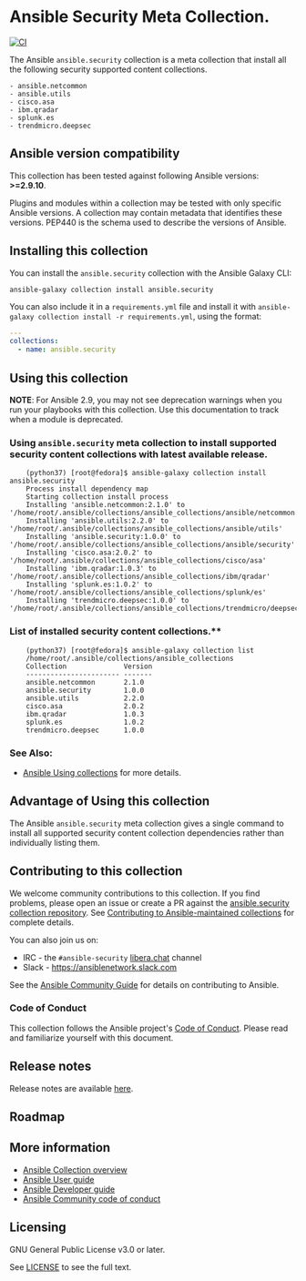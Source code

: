 # Ansible Security Meta Collection.
[![CI](https://zuul-ci.org/gated.svg)](https://dashboard.zuul.ansible.com/t/ansible/builds?project=ansible-collections%2Fansible.security) <!--[![Codecov](https://img.shields.io/codecov/c/github/ansible-collections/ansible.security)](https://codecov.io/gh/ansible-collections/ansible.security)-->

The Ansible ``ansible.security`` collection is a meta collection that install all the following security supported content collections.
 ```
- ansible.netcommon
- ansible.utils
- cisco.asa
- ibm.qradar
- splunk.es
- trendmicro.deepsec
 ```


<!--start requires_ansible-->
## Ansible version compatibility

This collection has been tested against following Ansible versions: **>=2.9.10**.

Plugins and modules within a collection may be tested with only specific Ansible versions.
A collection may contain metadata that identifies these versions.
PEP440 is the schema used to describe the versions of Ansible.
<!--end requires_ansible-->

<!--start collection content-->
<!--end collection content-->

## Installing this collection

You can install the ``ansible.security`` collection with the Ansible Galaxy CLI:

    ansible-galaxy collection install ansible.security

You can also include it in a `requirements.yml` file and install it with `ansible-galaxy collection install -r requirements.yml`, using the format:

```yaml
---
collections:
  - name: ansible.security
```
## Using this collection

**NOTE**: For Ansible 2.9, you may not see deprecation warnings when you run your playbooks with this collection. Use this documentation to track when a module is deprecated.

### Using ``ansible.security`` meta collection to install supported security content collections with latest available release.
```
    (python37) [root@fedora]$ ansible-galaxy collection install ansible.security
    Process install dependency map
    Starting collection install process
    Installing 'ansible.netcommon:2.1.0' to '/home/root/.ansible/collections/ansible_collections/ansible/netcommon'
    Installing 'ansible.utils:2.2.0' to '/home/root/.ansible/collections/ansible_collections/ansible/utils'
    Installing 'ansible.security:1.0.0' to '/home/root/.ansible/collections/ansible_collections/ansible/security'
    Installing 'cisco.asa:2.0.2' to '/home/root/.ansible/collections/ansible_collections/cisco/asa'
    Installing 'ibm.qradar:1.0.3' to '/home/root/.ansible/collections/ansible_collections/ibm/qradar'
    Installing 'splunk.es:1.0.2' to '/home/root/.ansible/collections/ansible_collections/splunk/es'
    Installing 'trendmicro.deepsec:1.0.0' to '/home/root/.ansible/collections/ansible_collections/trendmicro/deepsec'
```

### List of installed security content collections.**
```
    (python37) [root@fedora]$ ansible-galaxy collection list
    /home/root/.ansible/collections/ansible_collections
    Collection              Version
    ----------------------- -------
    ansible.netcommon       2.1.0
    ansible.security        1.0.0
    ansible.utils           2.2.0
    cisco.asa               2.0.2
    ibm.qradar              1.0.3
    splunk.es               1.0.2
    trendmicro.deepsec      1.0.0
```

### See Also:

* [Ansible Using collections](https://docs.ansible.com/ansible/latest/user_guide/collections_using.html) for more details.

## Advantage of Using this collection
  The Ansible ``ansible.security`` meta collection gives a single command to install all supported
  security content collection dependencies rather than individually listing them.
## Contributing to this collection

We welcome community contributions to this collection. If you find problems, please open an issue or create a PR against the [ansible.security collection repository](https://github.com/ansible-collections/ansible.security). See [Contributing to Ansible-maintained collections](https://docs.ansible.com/ansible/devel/community/contributing_maintained_collections.html#contributing-maintained-collections) for complete details.

You can also join us on:

- IRC - the ``#ansible-security`` [libera.chat](https://libera.chat/) channel
- Slack - https://ansiblenetwork.slack.com

See the [Ansible Community Guide](https://docs.ansible.com/ansible/latest/community/index.html) for details on contributing to Ansible.

### Code of Conduct
This collection follows the Ansible project's
[Code of Conduct](https://docs.ansible.com/ansible/devel/community/code_of_conduct.html).
Please read and familiarize yourself with this document.


## Release notes
<!--Add a link to a changelog.md file or an external docsite to cover this information. -->
Release notes are available [here](https://github.com/ansible-collections/ansible.security/blob/main/CHANGELOG.rst).

## Roadmap

<!-- Optional. Include the roadmap for this collection, and the proposed release/versioning strategy so users can anticipate the upgrade/update cycle. -->

## More information

- [Ansible Collection overview](https://github.com/ansible-collections/overview)
- [Ansible User guide](https://docs.ansible.com/ansible/latest/user_guide/index.html)
- [Ansible Developer guide](https://docs.ansible.com/ansible/latest/dev_guide/index.html)
- [Ansible Community code of conduct](https://docs.ansible.com/ansible/latest/community/code_of_conduct.html)

## Licensing

GNU General Public License v3.0 or later.

See [LICENSE](https://www.gnu.org/licenses/gpl-3.0.txt) to see the full text.
